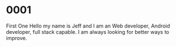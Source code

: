 # 0001
First One
Hello my name is Jeff and I am an Web developer, Android developer, full stack capable. I am always looking for better ways to improve.
